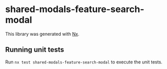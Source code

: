 # shared-modals-feature-search-modal

This library was generated with [Nx](https://nx.dev).

## Running unit tests

Run `nx test shared-modals-feature-search-modal` to execute the unit tests.
